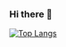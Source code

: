 ### Hi there 👋

[![Top Langs](https://github-readme-stats-git-masterrstaa-rickstaa.vercel.app/api/top-langs/?username=Ananthsada&layout=compact)](https://github.com/anuraghazra/github-readme-stats)
